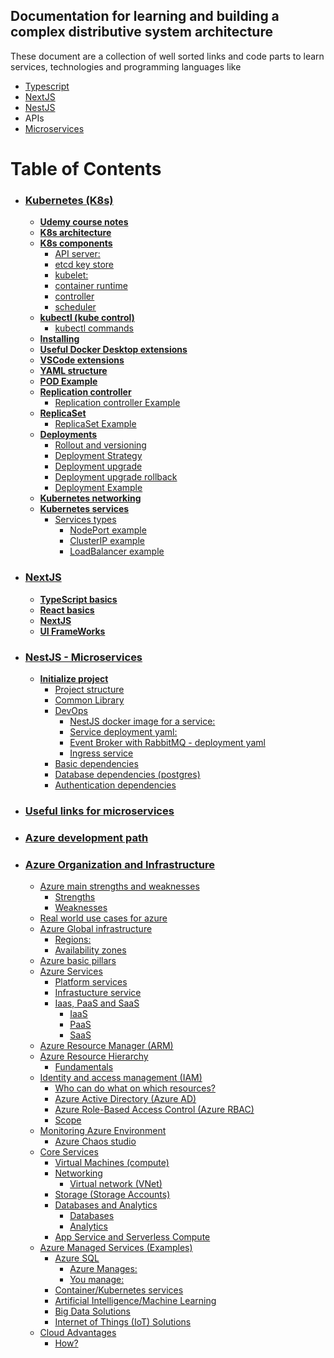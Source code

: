 ## Documentation for learning and building a complex distributive system architecture
These document are a collection of well sorted links and code parts to learn services, technologies and programming languages like
- [Typescript](./NextJS.md)
- [NextJS](./NextJS.md)
- [NestJS](./NestJS%20-%20Microservices.md)
- APIs
- [Microservices](./microservices-useful-links.md)


# Table of Contents
- ### [Kubernetes (K8s)](./k8s-basic.md)
  - **[Udemy course notes](./k8s-basic.md#Udemy-course-notes)**
  - **[K8s architecture](./k8s-basic.md#K8s-architecture)**
  - **[K8s components](./k8s-basic.md#K8s-components)**
    - [API server: ](./k8s-basic.md#API-server)
    - [etcd key store](./k8s-basic.md#etcd-key-store)
    - [kubelet:](./k8s-basic.md#kubelet)
    - [container runtime](./k8s-basic.md#container-runtime)
    - [controller](./k8s-basic.md#controller)
    - [scheduler](./k8s-basic.md#scheduler)
  - **[kubectl (kube control)](./k8s-basic.md#kubectl-(kube-control))**
    - [kubectl commands](./k8s-basic.md#kubectl-commands)
  - **[Installing](./k8s-basic.md#Installing)**
  - **[Useful Docker Desktop extensions](./k8s-basic.md#Useful-Docker-Desktop-extensions)**
  - **[VSCode extensions](./k8s-basic.md#VSCode-extensions)**
  - **[YAML structure](./k8s-basic.md#YAML-structure)**
  - **[POD Example](./k8s-basic.md#POD-Example)**
  - **[Replication controller](./k8s-basic.md#Replication-controller)**
    - [Replication controller Example](./k8s-basic.md#Replication-controller-Example)
  - **[ReplicaSet](./k8s-basic.md#ReplicaSet)**
    - [ReplicaSet Example](./k8s-basic.md#ReplicaSet-Example)
  - **[Deployments](./k8s-basic.md#Deployments)**
    - [Rollout and versioning](./k8s-basic.md#Rollout-and-versioning)
    - [Deployment Strategy](./k8s-basic.md#Deployment-Strategy)
    - [Deployment upgrade](./k8s-basic.md#Deployment-upgrade)
    - [Deployment upgrade rollback](./k8s-basic.md#Deployment-upgrade-rollback)
    - [Deployment Example](./k8s-basic.md#Deployment-Example)
  - **[Kubernetes networking](./k8s-basic.md#Kubernetes-Networking)**
  - **[Kubernetes services](./k8s-basic.md#kubernetes-services)**
    - [Services types](./k8s-basic.md#services-types)
      - [NodePort example](./k8s-basic.md#nodeport-example)
      - [ClusterIP example](./k8s-basic.md#clusterip-example)
      - [LoadBalancer example](./k8s-basic.md#loadbalancer-example)

- ### [NextJS](./NextJS.md)
  - **[TypeScript basics](./NextJS.md#TypeScript-basics)**
  - **[React basics](./NextJS.md#React-basics)**
  - **[NextJS](./NextJS.md#NextJS)**
  - **[UI FrameWorks](./NextJS.md#FrameWorks)**

- ### [NestJS - Microservices](./NestJS%20-%20Microservices.md)
  - **[Initialize project](./NestJS%20-%20Microservices.md#Initialize-project)**
    - [Project structure](./NestJS%20-%20Microservices.md#Project-structure)
    - [Common Library](./NestJS%20-%20Microservices.md#Common-Library)
    - [DevOps](./NestJS%20-%20Microservices.md#DevOps)
      - [NestJS docker image for a service:](./NestJS%20-%20Microservices.md#NestJS-docker-image-for-a-service)
      - [Service deployment yaml:](./NestJS%20-%20Microservices.md#Service-deployment-yaml)
      - [Event Broker with RabbitMQ - deployment yaml](./NestJS%20-%20Microservices.md#Event-Broker-with-RabbitMQ---deployment-yaml)
      - [Ingress service](./NestJS%20-%20Microservices.md#Ingress-service)
    - [Basic dependencies](./NestJS%20-%20Microservices.md#Basic-dependencies)
    - [Database dependencies (postgres)](./NestJS%20-%20Microservices.md#Database-dependencies-(postgres))
    - [Authentication dependencies](./NestJS%20-%20Microservices.md#Authentication-dependencies)
- ### [Useful links for microservices](./microservices-useful-links.md)
- ### [Azure development path](./Azure%20development%20path/1-azure-organization-and-infrastructure.md#azure-development-path)
- ### [Azure Organization and Infrastructure](./Azure%20development%20path/1-azure-organization-and-infrastructure.md#azure-organization-and-infrastructure)
  * [Azure main strengths and weaknesses](./Azure%20development%20path/1-azure-organization-and-infrastructure.md#azure-main-strengths-and-weaknesses)
    + [Strengths](./Azure%20development%20path/1-azure-organization-and-infrastructure.md#strengths)
    + [Weaknesses](./Azure%20development%20path/1-azure-organization-and-infrastructure.md#weaknesses)
  * [Real world use cases for azure](./Azure%20development%20path/1-azure-organization-and-infrastructure.md#real-world-use-cases-for-azure)
  * [Azure Global infrastructure](./Azure%20development%20path/1-azure-organization-and-infrastructure.md#azure-global-infrastructure)
    + [Regions:](./Azure%20development%20path/1-azure-organization-and-infrastructure.md#regions-)
    + [Availability zones](./Azure%20development%20path/1-azure-organization-and-infrastructure.md#availability-zones)
  * [Azure basic pillars](./Azure%20development%20path/1-azure-organization-and-infrastructure.md#azure-basic-pillars)
  * [Azure Services](./Azure%20development%20path/1-azure-organization-and-infrastructure.md#azure-services)
    + [Platform services](./Azure%20development%20path/1-azure-organization-and-infrastructure.md#platform-services)
    + [Infrastucture service](./Azure%20development%20path/1-azure-organization-and-infrastructure.md#infrastucture-service)
    + [Iaas, PaaS and SaaS](./Azure%20development%20path/1-azure-organization-and-infrastructure.md#iaas--paas-and-saas)
      - [IaaS](./Azure%20development%20path/1-azure-organization-and-infrastructure.md#iaas)
      - [PaaS](./Azure%20development%20path/1-azure-organization-and-infrastructure.md#paas)
      - [SaaS](./Azure%20development%20path/1-azure-organization-and-infrastructure.md#saas)
  * [Azure Resource Manager (ARM)](./Azure%20development%20path/1-azure-organization-and-infrastructure.md#azure-resource-manager--arm-)
  * [Azure Resource Hierarchy](./Azure%20development%20path/1-azure-organization-and-infrastructure.md#azure-resource-hierarchy)
    + [Fundamentals](./Azure%20development%20path/1-azure-organization-and-infrastructure.md#fundamentals)
  * [Identity and access management (IAM)](./Azure%20development%20path/1-azure-organization-and-infrastructure.md#identity-and-access-management--iam-)
    + [Who can do what on which resources?](./Azure%20development%20path/1-azure-organization-and-infrastructure.md#who-can-do-what-on-which-resources-)
    + [Azure Active Directory (Azure AD)](./Azure%20development%20path/1-azure-organization-and-infrastructure.md#azure-active-directory--azure-ad-)
    + [Azure Role-Based Access Control (Azure RBAC)](./Azure%20development%20path/1-azure-organization-and-infrastructure.md#azure-role-based-access-control--azure-rbac-)
    + [Scope](./Azure%20development%20path/1-azure-organization-and-infrastructure.md#scope)
  * [Monitoring Azure Environment](./Azure%20development%20path/1-azure-organization-and-infrastructure.md#monitoring-azure-environment)
    + [Azure Chaos studio](./Azure%20development%20path/1-azure-organization-and-infrastructure.md#azure-chaos-studio)
  * [Core Services](./Azure%20development%20path/1-azure-organization-and-infrastructure.md#core-services)
    + [Virtual Machines (compute)](./Azure%20development%20path/1-azure-organization-and-infrastructure.md#virtual-machines--compute-)
    + [Networking](./Azure%20development%20path/1-azure-organization-and-infrastructure.md#networking)
      - [Virtual network (VNet)](./Azure%20development%20path/1-azure-organization-and-infrastructure.md#virtual-network--vnet-)
    + [Storage (Storage Accounts)](./Azure%20development%20path/1-azure-organization-and-infrastructure.md#storage--storage-accounts-)
    + [Databases and Analytics](./Azure%20development%20path/1-azure-organization-and-infrastructure.md#databases-and-analytics)
      - [Databases](./Azure%20development%20path/1-azure-organization-and-infrastructure.md#databases)
      - [Analytics](./Azure%20development%20path/1-azure-organization-and-infrastructure.md#analytics)
    + [App Service and Serverless Compute](./Azure%20development%20path/1-azure-organization-and-infrastructure.md#app-service-and-serverless-compute)
  * [Azure Managed Services (Examples)](./Azure%20development%20path/1-azure-organization-and-infrastructure.md#azure-managed-services--examples-)
    + [Azure SQL](./Azure%20development%20path/1-azure-organization-and-infrastructure.md#azure-sql)
      - [Azure Manages:](./Azure%20development%20path/1-azure-organization-and-infrastructure.md#azure-manages-)
      - [You manage:](./Azure%20development%20path/1-azure-organization-and-infrastructure.md#you-manage-)
    + [Container/Kubernetes services](./Azure%20development%20path/1-azure-organization-and-infrastructure.md#container-kubernetes-services)
    + [Artificial Intelligence/Machine Learning](./Azure%20development%20path/1-azure-organization-and-infrastructure.md#artificial-intelligence-machine-learning)
    + [Big Data Solutions](./Azure%20development%20path/1-azure-organization-and-infrastructure.md#big-data-solutions)
    + [Internet of Things (IoT) Solutions](./Azure%20development%20path/1-azure-organization-and-infrastructure.md#internet-of-things--iot--solutions)
  * [Cloud Advantages](./Azure%20development%20path/1-azure-organization-and-infrastructure.md#cloud-advantages)
    + [How?](./Azure%20development%20path/1-azure-organization-and-infrastructure.md#how-)

